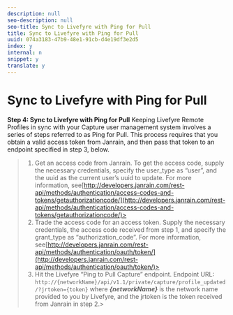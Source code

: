 ```yaml
---
description: null
seo-description: null
seo-title: Sync to Livefyre with Ping for Pull
title: Sync to Livefyre with Ping for Pull
uuid: 074a3183-47b9-48e1-91cb-d4e19df3e2d5
index: y
internal: n
snippet: y
translate: y
---
```


# Sync to Livefyre with Ping for Pull

**Step 4: Sync to Livefyre with Ping for Pull**
Keeping Livefyre Remote Profiles in sync with your Capture user management system involves a series of steps referred to as Ping for Pull. This process requires that you obtain a valid access token from Janrain, and then pass that token to an endpoint specified in step 3, below.

>1. Get an access code from Janrain.
>   To get the access code, supply the necessary credentials, specify the user_type as “user”, and the uuid as the current user’s uuid to update. For more information, see[http://developers.janrain.com/rest-api/methods/authentication/access-codes-and-tokens/getauthorizationcode/](http://developers.janrain.com/rest-api/methods/authentication/access-codes-and-tokens/getauthorizationcode/)>
>1. Trade the access code for an access token. Supply the necessary credentials, the access code received from step 1, and specify the grant_type as “authorization_code”.
>   For more information, see[http://developers.janrain.com/rest-api/methods/authentication/oauth/token/](http://developers.janrain.com/rest-api/methods/authentication/oauth/token/)>
>1. Hit the Livefyre “Ping to Pull Capture” endpoint.
>   Endpoint URL: `http://{networkName}/api/v1.1/private/capture/profile_updated/?jrtoken={token}` where ***{networkName}*** is the network name provided to you by Livefyre, and the jrtoken is the token received from Janrain in step 2.>

